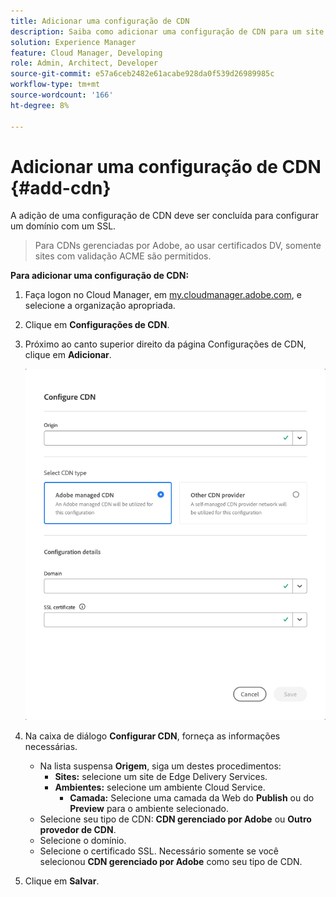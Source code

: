 ```yaml
---
title: Adicionar uma configuração de CDN
description: Saiba como adicionar uma configuração de CDN para um site do Edge Delivery ou um ambiente do Cloud Manager.
solution: Experience Manager
feature: Cloud Manager, Developing
role: Admin, Architect, Developer
source-git-commit: e57a6ceb2482e61acabe928da0f539d26989985c
workflow-type: tm+mt
source-wordcount: '166'
ht-degree: 8%

---
```



# Adicionar uma configuração de CDN {#add-cdn}

A adição de uma configuração de CDN deve ser concluída para configurar um domínio com um SSL.

>
>
>Para CDNs gerenciadas por Adobe, ao usar certificados DV, somente sites com validação ACME são permitidos.

**Para adicionar uma configuração de CDN:**

1. Faça logon no Cloud Manager, em [my.cloudmanager.adobe.com](https://my.cloudmanager.adobe.com/), e selecione a organização apropriada.

1. Clique em **Configurações de CDN**.

1. Próximo ao canto superior direito da página Configurações de CDN, clique em **Adicionar**.

   ![Caixa de diálogo Configurar CDN](/help/implementing/cloud-manager/assets/configure-cdn-dialog.png)

1. Na caixa de diálogo **Configurar CDN**, forneça as informações necessárias.

   * Na lista suspensa **Origem**, siga um destes procedimentos:
      * **Sites:** selecione um site de Edge Delivery Services.
      * **Ambientes:** selecione um ambiente Cloud Service.
         * **Camada:** Selecione uma camada da Web do **Publish** ou do **Preview** para o ambiente selecionado.
   * Selecione seu tipo de CDN: **CDN gerenciado por Adobe** ou **Outro provedor de CDN**.
   * Selecione o domínio.
   * Selecione o certificado SSL. Necessário somente se você selecionou **CDN gerenciado por Adobe** como seu tipo de CDN.

1. Clique em **Salvar**.




